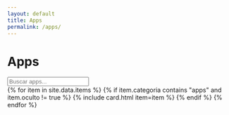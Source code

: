 ```yaml
---
layout: default
title: Apps
permalink: /apps/
---
```


<h1>Apps</h1>
<div class="search"><input id="q" type="search" placeholder="Buscar apps..."></div>

<div id="items" class="grid">
  {% for item in site.data.items %}
    {% if item.categoria contains "apps" and item.oculto != true %}
      {% include card.html item=item %}
    {% endif %}
  {% endfor %}
</div>
